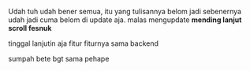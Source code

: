 Udah tuh udah bener semua, itu yang tulisannya belom jadi sebenernya udah jadi cuma belom di update aja. malas mengupdate
**mending lanjut scroll fesnuk**

tinggal lanjutin aja fitur fiturnya sama backend

sumpah bete bgt sama pehape
